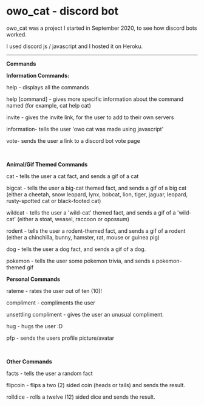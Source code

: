# owo_cat - discord bot

owo_cat was a project I started in September 2020, to see how discord bots worked.

I used discord js / javascript and I hosted it on Heroku. 
​
___


**Commands**



**Information Commands:**

help - displays all the commands

help [command] - gives more specific information about the command named (for example,  cat help cat)

invite - gives the invite link, for the user to add to their own servers

information- tells the user 'owo cat was made using javascript' 

vote- sends the user a link to a discord bot vote page

​

**Animal/Gif Themed Commands**

cat - tells the user a cat fact, and sends a gif of a cat 

bigcat - tells the user a big-cat themed fact, and sends a gif of a big cat (either a cheetah, snow leopard, lynx, bobcat, lion, tiger, jaguar, leopard, rusty-spotted cat or black-footed cat)

wildcat - tells the user a 'wild-cat' themed fact, and sends a gif of a 'wild-cat' (either a stoat, weasel, raccoon or opossum)

rodent - tells the user a rodent-themed fact, and sends a gif of a rodent (either a chinchilla, bunny, hamster, rat, mouse or guinea pig)

dog - tells the user a dog fact, and sends a gif of a dog.

pokemon - tells the user some pokemon trivia, and sends a pokemon-themed gif 

 

**Personal Commands**

rateme - rates the user out of ten (10)!

compliment - compliments the user

unsettling compliment - gives the user an unusual compliment.

hug - hugs the user :D

pfp - sends the users profile picture/avatar

​

**Other Commands**

facts - tells the user a random fact

flipcoin - flips a two (2) sided coin (heads or tails) and sends the result.

rolldice - rolls a twelve (12) sided dice and sends the result.

